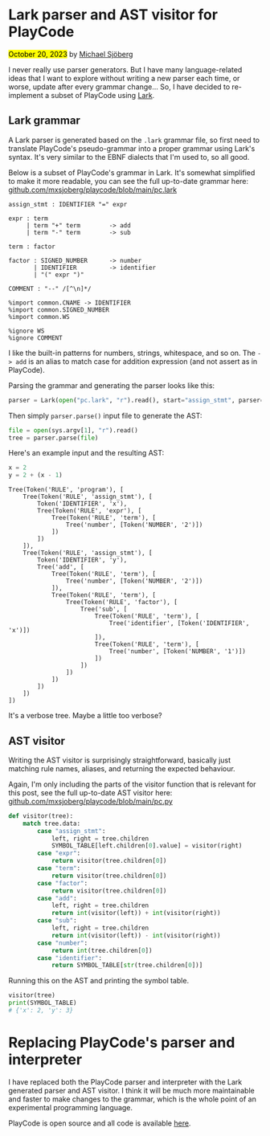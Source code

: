 # Lark parser and AST visitor for PlayCode

<mark>October 20, 2023</mark> by [Michael Sjöberg](/about.html)

I never really use parser generators. But I have many language-related ideas that I want to explore without writing a new parser each time, or worse, update after every grammar change... So, I have decided to re-implement a subset of PlayCode using [Lark](https://github.com/lark-parser/lark).

## Lark grammar

A Lark parser is generated based on the `.lark` grammar file, so first need to translate PlayCode's pseudo-grammar into a proper grammar using Lark's syntax. It's very similar to the EBNF dialects that I'm used to, so all good.

Below is a subset of PlayCode's grammar in Lark. It's somewhat simplified to make it more readable, you can see the full up-to-date grammar here: [github.com/mxsjoberg/playcode/blob/main/pc.lark](https://github.com/mxsjoberg/playcode/blob/main/pc.lark)

```lark
assign_stmt : IDENTIFIER "=" expr

expr : term
     | term "+" term        -> add
     | term "-" term        -> sub

term : factor

factor : SIGNED_NUMBER      -> number
       | IDENTIFIER         -> identifier
       | "(" expr ")"

COMMENT : "--" /[^\n]*/

%import common.CNAME -> IDENTIFIER
%import common.SIGNED_NUMBER
%import common.WS

%ignore WS
%ignore COMMENT
```

I like the built-in patterns for numbers, strings, whitespace, and so on. The `-> add` is an alias to match case for addition expression (and not assert as in PlayCode).

Parsing the grammar and generating the parser looks like this:

```python
parser = Lark(open("pc.lark", "r").read(), start="assign_stmt", parser="lalr")
```

Then simply `parser.parse()` input file to generate the AST:

```python
file = open(sys.argv[1], "r").read()
tree = parser.parse(file)
```

Here's an example input and the resulting AST:

```python
x = 2
y = 2 + (x - 1)
```

```
Tree(Token('RULE', 'program'), [
    Tree(Token('RULE', 'assign_stmt'), [
        Token('IDENTIFIER', 'x'),
        Tree(Token('RULE', 'expr'), [
            Tree(Token('RULE', 'term'), [
                Tree('number', [Token('NUMBER', '2')])
            ])
        ])
    ]),
    Tree(Token('RULE', 'assign_stmt'), [
        Token('IDENTIFIER', 'y'),
        Tree('add', [
            Tree(Token('RULE', 'term'), [
                Tree('number', [Token('NUMBER', '2')])
            ]),
            Tree(Token('RULE', 'term'), [
                Tree(Token('RULE', 'factor'), [
                    Tree('sub', [
                        Tree(Token('RULE', 'term'), [
                            Tree('identifier', [Token('IDENTIFIER', 'x')])
                        ]),
                        Tree(Token('RULE', 'term'), [
                            Tree('number', [Token('NUMBER', '1')])
                        ])
                    ])
                ])
            ])
        ])
    ])
])
```

It's a verbose tree. Maybe a little too verbose?

## AST visitor

Writing the AST visitor is surprisingly straightforward, basically just matching rule names, aliases, and returning the expected behaviour.

Again, I'm only including the parts of the visitor function that is relevant for this post, see the full up-to-date AST visitor here: [github.com/mxsjoberg/playcode/blob/main/pc.py](https://github.com/mxsjoberg/playcode/blob/main/pc.py)

```python
def visitor(tree):
    match tree.data:
        case "assign_stmt":
            left, right = tree.children
            SYMBOL_TABLE[left.children[0].value] = visitor(right)
        case "expr":
            return visitor(tree.children[0])
        case "term":
            return visitor(tree.children[0])
        case "factor":
            return visitor(tree.children[0])
        case "add":
            left, right = tree.children
            return int(visitor(left)) + int(visitor(right))
        case "sub":
            left, right = tree.children
            return int(visitor(left)) - int(visitor(right))
        case "number":
            return int(tree.children[0])
        case "identifier":
            return SYMBOL_TABLE[str(tree.children[0])]
```

Running this on the AST and printing the symbol table.

```python
visitor(tree)
print(SYMBOL_TABLE)
# {'x': 2, 'y': 3}
```

# Replacing PlayCode's parser and interpreter

I have replaced both the PlayCode parser and interpreter with the Lark generated parser and AST visitor. I think it will be much more maintainable and faster to make changes to the grammar, which is the whole point of an experimental programming language.

PlayCode is open source and all code is available [here](https://github.com/mxsjoberg/playcode).
